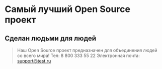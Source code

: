 # Самый лучший Open Source проект

## Сделан людьми для людей

> Наш Open Source проект предназначен для объединения людей со всего мира!
> Тел: 8 800 333 55 22
> Электронная почта: support@test.ru
